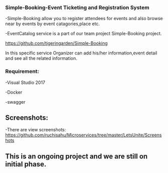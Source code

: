 
### Simple-Booking-Event Ticketing and Registration System
-Simple-Booking allow you to register attendees for events and also browse near by events by event catagories,place etc.

-EventCatalog service is a part of our team project Simple-Booking project.

https://github.com/tigeringarden/Simple-Booking

In this specific service Organizer can add his/her information,event detail and see all the related information.

### Requirement:

-Visual Studio 2017

-Docker

-swagger

## Screenshots:
-There are view screenshots:
https://github.com/ruchisahu/Microservices/tree/master/LetsUnite/Screenshots

## This is an ongoing project and we are still on initial phase.

